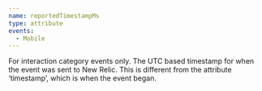 ```yaml
---
name: reportedTimestampMs
type: attribute
events:
  - Mobile
---
```


For interaction category events only. The UTC based timestamp for when the event was sent to New Relic. This is different from the attribute ‘timestamp’, which is when the event began.
